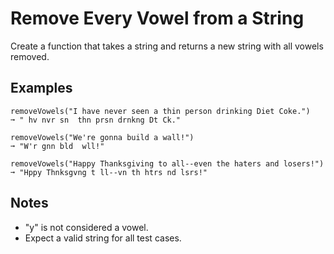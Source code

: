 # Remove Every Vowel from a String

Create a function that takes a string and returns a new string with all vowels removed.

## Examples

    removeVowels("I have never seen a thin person drinking Diet Coke.")
    ➞ " hv nvr sn  thn prsn drnkng Dt Ck."

    removeVowels("We're gonna build a wall!")
    ➞ "W'r gnn bld  wll!"

    removeVowels("Happy Thanksgiving to all--even the haters and losers!")
    ➞ "Hppy Thnksgvng t ll--vn th htrs nd lsrs!"

## Notes

- "y" is not considered a vowel.
- Expect a valid string for all test cases.
